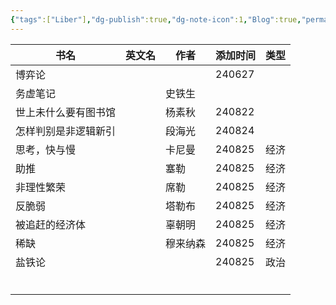 ```yaml
---
{"tags":["Liber"],"dg-publish":true,"dg-note-icon":1,"Blog":true,"permalink":"/🌒Action_行动/Liber_书籍/Liber_List/","dgPassFrontmatter":true,"noteIcon":1,"created":"2024-06-27T08:56:05.344+08:00","updated":"2024-09-02T10:56:43.898+08:00"}
---
```



| 书名         | 英文名 | 作者   | 添加时间   | 类型  |
| ---------- | --- | ---- | ------ | --- |
| 博弈论        |     |      | 240627 |     |
| 务虚笔记       |     | 史铁生  |        |     |
| 世上未什么要有图书馆 |     | 杨素秋  | 240822 |     |
| 怎样判别是非逻辑新引 |     | 段海光  | 240824 |     |
| 思考，快与慢     |     | 卡尼曼  | 240825 | 经济  |
| 助推         |     | 塞勒   | 240825 | 经济  |
| 非理性繁荣      |     | 席勒   | 240825 | 经济  |
| 反脆弱        |     | 塔勒布  | 240825 | 经济  |
| 被追赶的经济体    |     | 辜朝明  | 240825 | 经济  |
| 稀缺         |     | 穆来纳森 | 240825 | 经济  |
| 盐铁论        |     |      | 240825 | 政治  |
|            |     |      |        |     |
|            |     |      |        |     |
|            |     |      |        |     |
|            |     |      |        |     |
|            |     |      |        |     |
|            |     |      |        |     |
